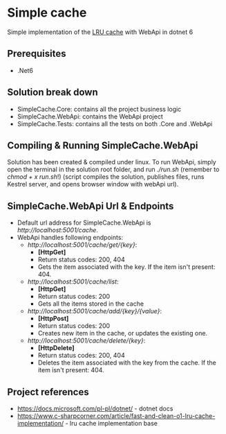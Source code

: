 # Simple cache
Simple implementation of the [LRU cache](https://en.wikipedia.org/wiki/Least_Recently_Used) with WebApi in dotnet 6

## Prerequisites
* .Net6

## Solution break down
* SimpleCache.Core: contains all the project business logic
* SimpleCache.WebApi: contains the WebApi project
* SimpleCache.Tests: contains all the tests on both .Core and .WebApi

## Compiling & Running SimpleCache.WebApi
Solution has been created & compiled under linux.
To run WebApi, simply open the terminal in the solution root folder, 
and run *./run.sh* (remember to *chmod + x run.sh*!) (script compiles the solution, publishes files, runs Kestrel server, and opens browser window with webApi url).

## SimpleCache.WebApi Url & Endpoints
* Default url address for SimpleCache.WebApi is *http://localhost:5001/cache*.
* WebApi handles following endpoints:
    - *http://localhost:5001/cache/get/{key}*: 
        + **[HttpGet]**
        + Return status codes: 200, 404
        + Gets the item associated with the key. If the item isn't present: 404.
    - *http://localhost:5001/cache/list*: 
        + **[HttpGet]**
        + Return status codes: 200
        + Gets all the items stored in the cache
    - *http://localhost:5001/cache/add/{key}/{value}*: 
        + **[HttpPost]**
        + Return status codes: 200
        + Creates new item in the cache, or updates the existing one. 
    - *http://localhost:5001/cache/delete/{key}*: 
        + **[HttpDelete]**
        + Return status codes: 200, 404
        + Deletes the item associated with the key from the cache. If the item isn't present: 404.

## Project references
* https://docs.microsoft.com/pl-pl/dotnet/ - dotnet docs
* https://www.c-sharpcorner.com/article/fast-and-clean-o1-lru-cache-implementation/ - lru cache implementation base